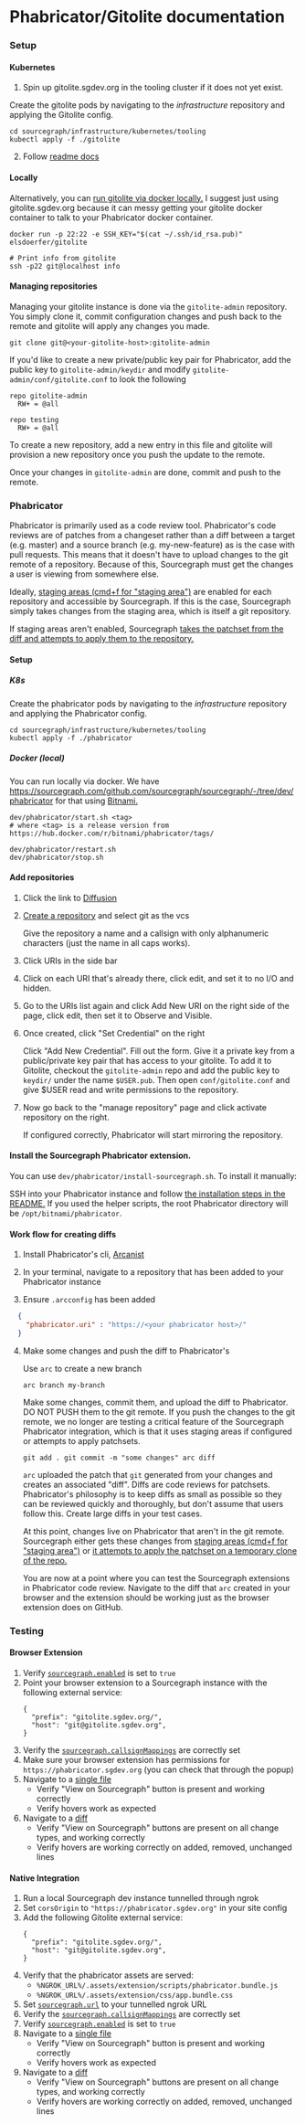 Phabricator/Gitolite documentation
==================================

### Setup

#### Kubernetes

1. Spin up gitolite.sgdev.org in the tooling cluster if it does not yet exist.

Create the gitolite pods by navigating to the *infrastructure* repository and applying the Gitolite config.

```shell
cd sourcegraph/infrastructure/kubernetes/tooling
kubectl apply -f ./gitolite
```

2. Follow [readme docs](https://github.com/sourcegraph/infrastructure/tree/master/docker-images/gitolite)

#### Locally

Alternatively, you can [run gitolite via docker
locally.](https://github.com/miracle2k/dockerfiles/tree/master/gitolite)
I suggest just using gitolite.sgdev.org because it can messy
getting your gitolite docker container to talk to your
Phabricator docker container.

```shell
docker run -p 22:22 -e SSH_KEY="$(cat ~/.ssh/id_rsa.pub)" elsdoerfer/gitolite

# Print info from gitolite
ssh -p22 git@localhost info
```

#### Managing repositories

Managing your gitolite instance is done via the `gitolite-admin`
repository. You simply clone it, commit configuration changes
and push back to the remote and gitolite will apply any changes
you made.

```shell
git clone git@<your-gitolite-host>:gitolite-admin
```

If you'd like to create a new private/public key pair for
Phabricator, add the public key to `gitolite-admin/keydir` and
modify `gitolite-admin/conf/gitolite.conf` to look the following

```shell
repo gitolite-admin
  RW+ = @all

repo testing
  RW+ = @all
```

To create a new repository, add a new entry in this file and
gitolite will provision a new repository once you push the
update to the remote.

Once your changes in `gitolite-admin` are done, commit and push
to the remote.

### Phabricator

Phabricator is primarily used as a code review tool. Phabricator's code
reviews are of patches from a changeset rather than a diff between a
target (e.g. master) and a source branch (e.g. my-new-feature) as is the
case with pull requests. This means that it doesn't have to upload
changes to the git remote of a repository. Because of this, Sourcegraph
must get the changes a user is viewing from somewhere else.

Ideally, [staging areas (cmd+f for "staging
area")](https://secure.phabricator.com/book/phabricator/article/harbormaster/)
are enabled for each repository and accessible by Sourcegraph. If this
is the case, Sourcegraph simply takes changes from the staging area,
which is itself a git repository.

If staging areas aren't enabled, Sourcegraph [takes the patchset from
the diff and attempts to apply them to the
repository.](https://sourcegraph.com/github.com/sourcegraph/sourcegraph/-/blob/cmd/frontend/graphqlbackend/repository.go#L225-338)

#### Setup


##### K8s

Create the phabricator pods by navigating to the
*infrastructure* repository and applying the Phabricator
config.

```
cd sourcegraph/infrastructure/kubernetes/tooling
kubectl apply -f ./phabricator
```

##### Docker (local)

You can run locally via docker. We have
[<https://sourcegraph.com/github.com/sourcegraph/sourcegraph/-/tree/dev/phabricator>](https://sourcegraph.com/github.com/sourcegraph/sourcegraph/-/tree/dev/phabricator)
for that using
[Bitnami.](https://docs.bitnami.com/installer/apps/phabricator/)

```shell
dev/phabricator/start.sh <tag>
# where <tag> is a release version from https://hub.docker.com/r/bitnami/phabricator/tags/

dev/phabricator/restart.sh
dev/phabricator/stop.sh
```

#### Add repositories

1. Click the link to [Diffusion](http://localhost/diffusion/)

2. [Create a repository](http://localhost/diffusion/edit) and
    select git as the vcs

    Give the repository a name and a callsign with only
    alphanumeric characters (just the name in all caps works).

3. Click URIs in the side bar

4. Click on each URI that's already there, click edit, and set it to no I/O and hidden.

5. Go to the URIs list again and click Add New URI on the right side of the page, click edit, then set it to Observe and Visible.

6. Once created, click "Set Credential" on the right

    Click "Add New Credential". Fill out the form. Give it a private key from a public/private key pair that has access to your gitolite. To add it to Gitolite, checkout the `gitolite-admin` repo and add the public key to `keydir/` under the name `$USER.pub`. Then open `conf/gitolite.conf` and give $USER read and write permissions to the repository.


7. Now go back to the "manage repository" page and click activate repository on the right.

    If configured correctly, Phabricator will start mirroring
    the repository.

#### Install the Sourcegraph Phabricator extension.

You can use `dev/phabricator/install-sourcegraph.sh`. To install it manually:

SSH into your Phabricator instance and follow [the installation steps in the README.](https://github.com/sourcegraph/phabricator-extension/blob/master/README.md#installation)
If you used the helper scripts, the root Phabricator directory
will be `/opt/bitnami/phabricator`.

#### Work flow for creating diffs

1. Install Phabricator's cli, [Arcanist](https://secure.phabricator.com/book/phabricator/article/arcanist/)

2. In your terminal, navigate to a repository that has been added to your Phabricator instance

3. Ensure `.arcconfig` has been added

```json
  {
    "phabricator.uri" : "https://<your phabricator host>/"
  }
```

4. Make some changes and push the diff to Phabricator's

    Use `arc` to create a new branch

    ```shell
    arc branch my-branch
    ```

    Make some changes, commit them, and upload the diff to Phabricator. DO NOT PUSH them to the git remote. If you push the changes to the git remote, we no longer are testing a critical feature of the Sourcegraph Phabricator integration, which is that it uses staging areas if configured or attempts to apply patchsets.

    ```shell
    git add . git commit -m "some changes" arc diff
    ```

    `arc` uploaded the patch that `git` generated from your changes and creates an associated "diff". Diffs are code reviews for patchsets. Phabricator's philosophy is to keep diffs as small as possible so they can be reviewed quickly and thoroughly, but don't assume that users follow this. Create large diffs in your test cases.

    At this point, changes live on Phabricator that aren't in the git remote. Sourcegraph either gets these changes from [staging areas (cmd+f for "staging area")](https://secure.phabricator.com/book/phabricator/article/harbormaster/) or [it attempts to apply the patchset on a temporary clone of the repo.](https://sourcegraph.com/github.com/sourcegraph/sourcegraph/-/blob/cmd/frontend/graphqlbackend/repository.go#L225-338)

    You are now at a point where you can test the Sourcegraph extensions in Phabricator code review. Navigate to the diff that `arc` created in your browser and the extension should be working just as the browser extension does on GitHub.


### Testing

#### Browser Extension

1. Verify [`sourcegraph.enabled`](https://phabricator.sgdev.org/config/edit/sourcegraph.enabled/) is set to `true`
2. Point your browser extension to a Sourcegraph instance with the following external service:
    ```
    {
      "prefix": "gitolite.sgdev.org/",
      "host": "git@gitolite.sgdev.org",
    }
    ```
3. Verify the [`sourcegraph.callsignMappings`](https://phabricator.sgdev.org/config/edit/sourcegraph.callsignMappings/) are correctly set
4. Make sure your browser extension has permissions for `https://phabricator.sgdev.org` (you can check that through the popup)
5. Navigate to a [single file](https://phabricator.sgdev.org/source/test/browse/master/main.go)
    - Verify "View on Sourcegraph" button is present and working correctly
    - Verify hovers work as expected
6. Navigate to a [diff](https://phabricator.sgdev.org/D3)
    - Verify "View on Sourcegraph" buttons are present on all change types, and working correctly
    - Verify hovers are working correctly on added, removed, unchanged lines
#### Native Integration

1. Run a local Sourcegraph dev instance tunnelled through ngrok
2. Set `corsOrigin` to `"https://phabricator.sgdev.org"` in your site config
3. Add the following Gitolite external service:
    ```
    {
      "prefix": "gitolite.sgdev.org/",
      "host": "git@gitolite.sgdev.org",
    }
    ```
4. Verify that the phabricator assets are served:
    - `%NGROK_URL%/.assets/extension/scripts/phabricator.bundle.js`
    - `%NGROK_URL%/.assets/extension/css/app.bundle.css`
5. Set [`sourcegraph.url`](https://phabricator.sgdev.org/config/edit/sourcegraph.url/) to your tunnelled ngrok URL
6. Verify the [`sourcegraph.callsignMappings`](https://phabricator.sgdev.org/config/edit/sourcegraph.callsignMappings/) are correctly set
7. Verify [`sourcegraph.enabled`](https://phabricator.sgdev.org/config/edit/sourcegraph.enabled/) is set to `true`
8. Navigate to a [single file](https://phabricator.sgdev.org/source/test/browse/master/main.go)
    - Verify "View on Sourcegraph" button is present and working correctly
    - Verify hovers work as expected
9. Navigate to a [diff](https://phabricator.sgdev.org/D3)
    - Verify "View on Sourcegraph" buttons are present on all change types, and working correctly
    - Verify hovers are working correctly on added, removed, unchanged lines


